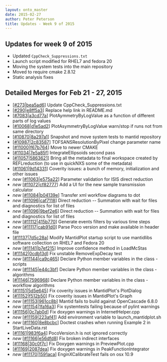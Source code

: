 ```yaml
---
layout: onto_master
date: 2015-02-27
author: Peter Peterson
title: Updates - Week 9 of 2015
---
```

Updates for week 9 of 2015
--------------------------
* Updated `CppCheck_Suppressions.txt`
* Launch script modified for RHEL7 and fedora 20
* Moving the system tests into the main repository
* Moved to require cmake 2.8.12
* Static analysis fixes

Detailed Merges for Feb 21 - 27, 2015
-------------------------------------
* \[[#273](https://github.com/mantidproject/mantid/pull/273)\|[bea5ad6](https://github.com/mantidproject/mantid/commit/bea5ad61b5adb0cd863307fe2c9f80501989fe36)\] Update CppCheck_Suppressions.txt
* \[[#290](https://github.com/mantidproject/mantid/pull/290)\|[e8ff5a3](https://github.com/mantidproject/mantid/commit/e8ff5a35df7625679b71f023625bc32663db4180)\] Replace help link in README.md
* \[[#7083](http://trac.mantidproject.org/mantid/ticket/7083)\|[a3cd77a](https://github.com/mantidproject/mantid/commit/a3cd77a3abad5fc3dd2012c31b3ce09f6a11088d)\] PlotAymmetryByLogValue as a function of different parts of log values
* \[[#10068](http://trac.mantidproject.org/mantid/ticket/10068)\|[d1e5ad2](https://github.com/mantidproject/mantid/commit/d1e5ad22140283b5448958e46c09c387e96278a4)\] PlotAsymmetryByLogValue warn/stop if runs not from same directory
* \[[#10870](http://trac.mantidproject.org/mantid/ticket/10870)\|[8a297a1](https://github.com/mantidproject/mantid/commit/8a297a169b7913761b21fdbfe135416fb9e55dca)\] Snapshot and move system tests to mantid repository
* \[[#10987](http://trac.mantidproject.org/mantid/ticket/10987)\|[2c83587](https://github.com/mantidproject/mantid/commit/2c8358743510c491f41a40809e7bf5e92c094ced)\] TOFSANSResolutionByPixel change parameter name
* \[[#11000](http://trac.mantidproject.org/mantid/ticket/11000)\|[f67b764](https://github.com/mantidproject/mantid/commit/f67b7649ce748d170b3cee3100f8fc0214a432f8)\] Move to newer CMAKE
* \[[#11034](http://trac.mantidproject.org/mantid/ticket/11034)\|[7e5a85f](https://github.com/mantidproject/mantid/commit/7e5a85f834943579d85ebe755e80376191424e9d)\] IntegrateEllipsoids second pass
* \[[#11057](http://trac.mantidproject.org/mantid/ticket/11057)\|[5863621](https://github.com/mantidproject/mantid/commit/58636211a6a2b11d8020bc9db8d931a6fa373400)\] Bring all the metadata to final workspace created by REFLreduction (to use in quickNXS some of the metadata)
* \[[#11061](http://trac.mantidproject.org/mantid/ticket/11061)\|[9d14331](https://github.com/mantidproject/mantid/commit/9d1433157e2798fcd67c097b421ffb37935e42f8)\] Coverity issues: a bunch of memory, initialization and other issues
* *new* \[[#11063](http://trac.mantidproject.org/mantid/ticket/11063)\|[e575a22](https://github.com/mantidproject/mantid/commit/e575a222fb240d8e77f16eb24090d85e861c3d92)\] Parameter validation for ISIS direct reduction
* *new* \[[#11072](http://trac.mantidproject.org/mantid/ticket/11072)\|[cf82777](https://github.com/mantidproject/mantid/commit/cf82777a00a84ca98b50fe4f0f9d8d95ef435f9e)\] Add a UI for the new sample transmission calculator
* *new* \[[#11084](http://trac.mantidproject.org/mantid/ticket/11084)\|[b04139e](https://github.com/mantidproject/mantid/commit/b04139e71ad4af168f6fc0a8558db9322df9d6e0)\] Transfer xml workflow diagrams to dot
* *new* \[[#11096](http://trac.mantidproject.org/mantid/ticket/11096)\|[caf7118](https://github.com/mantidproject/mantid/commit/caf71182f0ccabd2a5cb0f442b6329c04081d8d3)\] Direct reduction -- Summation with wait for files and diagnostics for list of files
* *new* \[[#11096](http://trac.mantidproject.org/mantid/ticket/11096)\|[9bef2e6](https://github.com/mantidproject/mantid/commit/9bef2e6b842b0be8a6012b777c963b466a16fbb4)\] Direct reduction -- Summation with wait for files and diagnostics for list of files
* *new* \[[#11112](http://trac.mantidproject.org/mantid/ticket/11112)\|[415b770](https://github.com/mantidproject/mantid/commit/415b770e08ed2820a1a1bda7d6993de8fe6a85fc)\] Generate events filters by various time steps
* *new* \[[#11117](http://trac.mantidproject.org/mantid/ticket/11117)\|[cab91d0](https://github.com/mantidproject/mantid/commit/cab91d0146cfce665b568a9dbbac83a5077f5118)\] Parse Poco version and make available in header file
* \[[#11137](http://trac.mantidproject.org/mantid/ticket/11137)\|[7d5c28a](https://github.com/mantidproject/mantid/commit/7d5c28aace26785c939c659b28d58ab16bf7fd1b)\] Modify MantidPlot startup script to use mantidlibs software collection on RHEL7 and Fedora 20
* *new* \[[#11141](http://trac.mantidproject.org/mantid/ticket/11141)\|[b7ef215](https://github.com/mantidproject/mantid/commit/b7ef21575c647d8d812f815e5b8b60593dbaca5a)\] Improve confidence method in LoadMcStas
* \[[#11142](http://trac.mantidproject.org/mantid/ticket/11142)\|[0cdb13d](https://github.com/mantidproject/mantid/commit/0cdb13d020b4e9d03954dcb5a9ac6b0f35959736)\] Fix unstable RemoveExpDecay test
* *new* \[[#11144](http://trac.mantidproject.org/mantid/ticket/11144)\|[ca9c465](https://github.com/mantidproject/mantid/commit/ca9c465470e00eb186894f1034a806c2d4522b34)\] Declare Python member variables in the class - scripts
* *new* \[[#11145](http://trac.mantidproject.org/mantid/ticket/11145)\|[e44c3bf](https://github.com/mantidproject/mantid/commit/e44c3bf4aa2af04aa5c4b15f663403e511448504)\] Declare Python member variables in the class - algorithms
* \[[#11146](http://trac.mantidproject.org/mantid/ticket/11146)\|[7596968](https://github.com/mantidproject/mantid/commit/759696886c68361a02ea835e4ac140ba128fc408)\] Declare Python member variables in the class - workflow algorithms
* \[[#11151](http://trac.mantidproject.org/mantid/ticket/11151)\|[5d5e645](https://github.com/mantidproject/mantid/commit/5d5e645320b90ba8448fb7497e10659816743a71)\] Fix coverity issues in MantidPlot's PlotDialog
* \[[#11152](http://trac.mantidproject.org/mantid/ticket/11152)\|[f512b50](https://github.com/mantidproject/mantid/commit/f512b50f2ede4222afb94bad18318f598d3e52ab)\] Fix coverity issues in MantidPlot's Graph
* *new* \[[#11153](http://trac.mantidproject.org/mantid/ticket/11153)\|[961cc8b](https://github.com/mantidproject/mantid/commit/961cc8b7d32239814bd9ff0c4b96ee247f326c29)\] Mantid fails to build against OpenCascade 6.8.0
* *new* \[[#11154](http://trac.mantidproject.org/mantid/ticket/11154)\|[1fa16a3](https://github.com/mantidproject/mantid/commit/1fa16a3736b238fe84ae910f3f9a8cc8cb264710)\] Fix systemtests failing because of pylint warnings
* \[[#11156](http://trac.mantidproject.org/mantid/ticket/11156)\|[0c7ab0d](https://github.com/mantidproject/mantid/commit/0c7ab0dd51ab60dfb3ea474b784f3ad3af9f5a59)\] Fix doxygen warnings in InternetHelper.cpp
* *new* \[[#11159](http://trac.mantidproject.org/mantid/ticket/11159)\|[223af41](https://github.com/mantidproject/mantid/commit/223af41cf2686fb65106b0f019da62145c2389d8)\] Add environment variable to launch_mantidplot.sh
* *new* \[[#11160](http://trac.mantidproject.org/mantid/ticket/11160)\|[8e8bcbc](https://github.com/mantidproject/mantid/commit/8e8bcbc308025109cfeeb343bc148de59250871d)\] Doctest crashes when running Example 2 in StartLiveData.rst
* \[[#11161](http://trac.mantidproject.org/mantid/ticket/11161)\|[983f6a4](https://github.com/mantidproject/mantid/commit/983f6a4eb9597a1a230ebef76d7be31aa9c46483)\] PocoVersion.h is not ignored correctly
* *new* \[[#11166](http://trac.mantidproject.org/mantid/ticket/11166)\|[e56dfd8](https://github.com/mantidproject/mantid/commit/e56dfd8732539b3c1256b89afd03cb644b9e8bef)\] Fix broken indirect interfaces
* \[[#11168](http://trac.mantidproject.org/mantid/ticket/11168)\|[30c0f7c](https://github.com/mantidproject/mantid/commit/30c0f7c0a5d13316396acb1d1c2f1e644e9a1efd)\] Fix Doxygen warnings in PreviewPlot.cpp
* \[[#11169](http://trac.mantidproject.org/mantid/ticket/11169)\|[2087dea](https://github.com/mantidproject/mantid/commit/2087dea423bb515847c588e4ba80d3eb49945f0c)\] Fix doxygen warnings in PeakFunctionIntegrator
* *new* \[[#11170](http://trac.mantidproject.org/mantid/ticket/11170)\|[1591aca](https://github.com/mantidproject/mantid/commit/1591acadb70b4b4bcab989421f692d219ef1b961)\] EnginXCalibrateTest fails on osx 10.9
